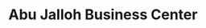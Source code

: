 ---
title: "Abu Jalloh Business Center"
url: /zwedru/abu-jalloh-business-center/
shop: convenience
---